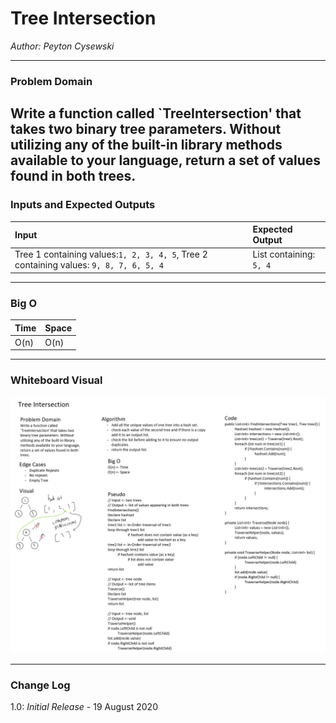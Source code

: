 # Tree Intersection

*Author: Peyton Cysewski*

---

### Problem Domain
Write a function called `TreeIntersection' that takes two binary tree parameters. Without utilizing any of the built-in library methods available to your language, return a set of values found in both trees.
---

### Inputs and Expected Outputs

| Input | Expected Output |
| :----------- | :----------- |
| Tree 1 containing values:`1, 2, 3, 4, 5`, Tree 2 containing values: `9, 8, 7, 6, 5, 4` | List containing: `5, 4` |

---

### Big O
| Time | Space |
| :----- | :----- |
| O(n) | O(n) |

---

### Whiteboard Visual
![Whiteboard](./assets/whiteboard.png)

---

### Change Log
1.0: *Initial Release* - 19 August 2020
